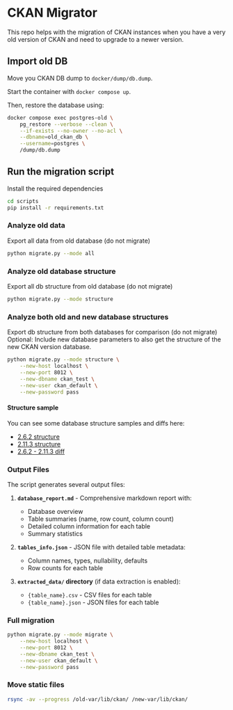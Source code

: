 # CKAN Migrator

This repo helps with the migration of CKAN instances when you have a very old version of CKAN
and need to upgrade to a newer version.  

## Import old DB

Move you CKAN DB dump to `docker/dump/db.dump`.  

Start the container with `docker compose up`.  

Then, restore the database using:

```bash
docker compose exec postgres-old \
    pg_restore --verbose --clean \
    --if-exists --no-owner --no-acl \
    --dbname=old_ckan_db \
    --username=postgres \
    /dump/db.dump
```

## Run the migration script

Install the required dependencies

```bash
cd scripts
pip install -r requirements.txt
```

### Analyze old data

Export all data from old database (do not migrate)

```bash
python migrate.py --mode all
```

### Analyze old database structure

Export all db structure from old database (do not migrate)

```bash
python migrate.py --mode structure
```

### Analyze both old and new database structures

Export db structure from both databases for comparison (do not migrate)
Optional: Include new database parameters to also get the structure
of the new CKAN version database.  

```bash
python migrate.py --mode structure \
    --new-host localhost \
    --new-port 8012 \
    --new-dbname ckan_test \
    --new-user ckan_default \
    --new-password pass
```

#### Structure sample

You can see some database structure samples and diffs here:

 - [2.6.2 structure](/scripts/ckan_migrate/data-sample/database_report_2.6.2.md)
 - [2.11.3 structure](/scripts/ckan_migrate/data-sample/database_report_2.11.3.md)
 - [2.6.2 - 2.11.3 diff](/scripts/ckan_migrate/data-sample/diff-2.6.2-2.11.3.md)

### Output Files

The script generates several output files:

1. **`database_report.md`** - Comprehensive markdown report with:
   - Database overview
   - Table summaries (name, row count, column count)
   - Detailed column information for each table
   - Summary statistics

2. **`tables_info.json`** - JSON file with detailed table metadata:
   - Column names, types, nullability, defaults
   - Row counts for each table

3. **`extracted_data/` directory** (if data extraction is enabled):
   - `{table_name}.csv` - CSV files for each table
   - `{table_name}.json` - JSON files for each table

### Full migration

```bash
python migrate.py --mode migrate \
    --new-host localhost \
    --new-port 8012 \
    --new-dbname ckan_test \
    --new-user ckan_default \
    --new-password pass
```

### Move static files

```bash
rsync -av --progress /old-var/lib/ckan/ /new-var/lib/ckan/
```
